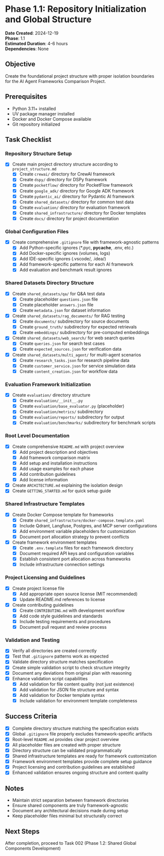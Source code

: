 # Phase 1.1: Repository Initialization and Global Structure

**Date Created**: 2024-12-19  
**Phase**: 1.1  
**Estimated Duration**: 4-6 hours  
**Dependencies**: None  

## Objective
Create the foundational project structure with proper isolation boundaries for the AI Agent Frameworks Comparison Project.

## Prerequisites
- Python 3.11+ installed
- UV package manager installed
- Docker and Docker Compose available
- Git repository initialized

## Task Checklist

### Repository Structure Setup
- [x] Create main project directory structure according to `project_structure.md`
  - [x] Create `crewai/` directory for CrewAI framework
  - [x] Create `dspy/` directory for DSPy framework
  - [x] Create `pocketflow/` directory for PocketFlow framework
  - [x] Create `google_adk/` directory for Google ADK framework
  - [x] Create `pydantic_ai/` directory for Pydantic AI framework
  - [x] Create `shared_datasets/` directory for common test data
  - [x] Create `evaluation/` directory for evaluation framework
  - [x] Create `shared_infrastructure/` directory for Docker templates
  - [x] Create `docs/` directory for project documentation

### Global Configuration Files
- [x] Create comprehensive `.gitignore` file with framework-agnostic patterns
  - [x] Add Python-specific ignores (*.pyc, __pycache__, .env, etc.)
  - [x] Add Docker-specific ignores (volumes, logs)
  - [x] Add IDE-specific ignores (.vscode/, .idea/)
  - [x] Add framework-specific patterns for each AI framework
  - [x] Add evaluation and benchmark result ignores

### Shared Datasets Directory Structure
- [x] Create `shared_datasets/qa/` for Q&A test data
  - [x] Create placeholder `questions.json` file
  - [x] Create placeholder `answers.json` file
  - [x] Create `metadata.json` for dataset information
- [x] Create `shared_datasets/rag_documents/` for RAG testing
  - [x] Create `documents/` subdirectory for source documents
  - [x] Create `ground_truth/` subdirectory for expected retrievals
  - [x] Create `embeddings/` subdirectory for pre-computed embeddings
- [x] Create `shared_datasets/web_search/` for web search queries
  - [x] Create `queries.json` for search test cases
  - [x] Create `expected_sources.json` for verification data
- [x] Create `shared_datasets/multi_agent/` for multi-agent scenarios
  - [x] Create `research_tasks.json` for research pipeline data
  - [x] Create `customer_service.json` for service simulation data
  - [x] Create `content_creation.json` for workflow data

### Evaluation Framework Initialization
- [x] Create `evaluation/` directory structure
  - [x] Create `evaluation/__init__.py`
  - [x] Create `evaluation/base_evaluator.py` (placeholder)
  - [x] Create `evaluation/metrics/` subdirectory
  - [x] Create `evaluation/reports/` subdirectory for output
  - [x] Create `evaluation/benchmarks/` subdirectory for benchmark scripts

### Root Level Documentation
- [x] Create comprehensive `README.md` with project overview
  - [x] Add project description and objectives
  - [x] Add framework comparison matrix
  - [x] Add setup and installation instructions
  - [x] Add usage examples for each phase
  - [x] Add contribution guidelines
  - [x] Add license information
- [x] Create `ARCHITECTURE.md` explaining the isolation design
- [x] Create `GETTING_STARTED.md` for quick setup guide

### Shared Infrastructure Templates
- [x] Create Docker Compose template for frameworks
  - [x] Create `shared_infrastructure/docker-compose.template.yaml`
  - [x] Include Qdrant, Langfuse, Postgres, and MCP server configurations
  - [x] Add environment variable placeholders for customization
  - [x] Document port allocation strategy to prevent conflicts
- [x] Create framework environment templates
  - [x] Create `.env.template` files for each framework directory
  - [x] Document required API keys and configuration variables
  - [x] Establish consistent port allocation across frameworks
  - [x] Include infrastructure connection settings

### Project Licensing and Guidelines
- [x] Create project license file
  - [x] Add appropriate open source license (MIT recommended)
  - [x] Update README.md references to license
- [x] Create contributing guidelines
  - [x] Create `CONTRIBUTING.md` with development workflow
  - [x] Add code style guidelines and standards
  - [x] Include testing requirements and procedures
  - [x] Document pull request and review process

### Validation and Testing
- [x] Verify all directories are created correctly
- [x] Test that `.gitignore` patterns work as expected
- [x] Validate directory structure matches specification
- [x] Create simple validation script to check structure integrity
- [x] Document any deviations from original plan with reasoning
- [x] Enhance validation script capabilities
  - [x] Add validation for file content quality (not just existence)
  - [x] Add validation for JSON file structure and syntax
  - [x] Add validation for Docker template syntax
  - [x] Include validation for environment template completeness

## Success Criteria
- [x] Complete directory structure matching the specification exists
- [x] Global `.gitignore` file properly excludes framework-specific artifacts
- [x] Root-level `README.md` provides clear project overview
- [x] All placeholder files are created with proper structure
- [x] Directory structure can be validated programmatically
- [x] Shared infrastructure templates are ready for framework customization
- [x] Framework environment templates provide complete setup guidance
- [x] Project licensing and contribution guidelines are established
- [x] Enhanced validation ensures ongoing structure and content quality

## Notes
- Maintain strict separation between framework directories
- Ensure shared components are truly framework-agnostic
- Document any architectural decisions made during setup
- Keep placeholder files minimal but structurally correct

## Next Steps
After completion, proceed to Task 002 (Phase 1.2: Shared Global Components Development)
